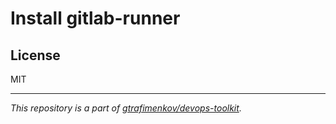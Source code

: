 # Install gitlab-runner

## License

MIT

---

_This repository is a part of [gtrafimenkov/devops-toolkit](https://github.com/gtrafimenkov/devops-toolkit)._
